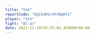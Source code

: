 ```yaml
---
title: "Sté"
reportCode: "6gCk4KGrXh7WqHY1"
player: "Sté"
fight: "Al'ar"
date: 2021-11-10T19:47:04.454000+00:00
---
```

